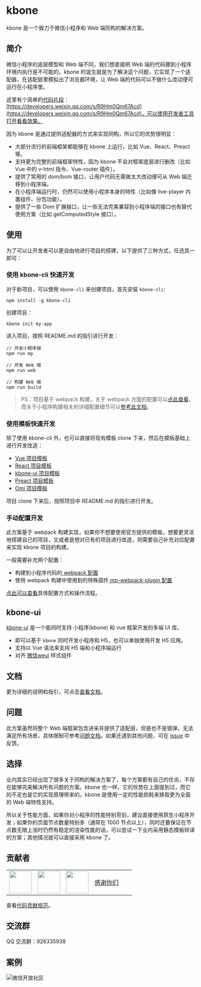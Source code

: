 # kbone

kbone 是一个致力于微信小程序和 Web 端同构的解决方案。

## 简介

微信小程序的底层模型和 Web 端不同，我们想直接把 Web 端的代码挪到小程序环境内执行是不可能的。kbone 的诞生就是为了解决这个问题，它实现了一个适配器，在适配层里模拟出了浏览器环境，让 Web 端的代码可以不做什么改动便可运行在小程序里。

这里有个简单的[代码片段](https://developers.weixin.qq.com/miniprogram/dev/devtools/minicode.html)：[https://developers.weixin.qq.com/s/R9Hm0Qm67Acd](https://developers.weixin.qq.com/s/R9Hm0Qm67Acd)，可以使用开发者工具打开看看效果。

因为 kbone 是通过提供适配器的方式来实现同构，所以它的优势很明显：

* 大部分流行的前端框架都能够在 kbone 上运行，比如 Vue、React、Preact 等。
* 支持更为完整的前端框架特性，因为 kbone 不会对框架底层进行删改（比如 Vue 中的 v-html 指令、Vue-router 插件）。
* 提供了常用的 dom/bom 接口，让用户代码无需做太大改动便可从 Web 端迁移到小程序端。
* 在小程序端运行时，仍然可以使用小程序本身的特性（比如像 live-player 内置组件、分包功能）。
* 提供了一些 Dom 扩展接口，让一些无法完美兼容到小程序端的接口也有替代使用方案（比如 getComputedStyle 接口）。

## 使用

为了可以让开发者可以更自由地进行项目的搭建，以下提供了三种方式，任选其一即可：

### 使用 kbone-cli 快速开发

对于新项目，可以使用 `kbone-cli` 来创建项目，首先安装 `kbone-cli`:

```
npm install -g kbone-cli
```

创建项目：

```
kbone init my-app
```

进入项目，按照 README.md 的指引进行开发：

```
// 开发小程序端
npm run mp

// 开发 Web 端
npm run web

// 构建 Web 端
npm run build
```

> PS：项目基于 webpack 构建，关于 webpack 方面的配置可以[点此查看](https://webpack.js.org/configuration/)，而关于小程序构建相关的详细配置细节可以[参考此文档](https://wechat-miniprogram.github.io/kbone/docs/guide/tutorial.html)。

### 使用模板快速开发

除了使用 kbone-cli 外，也可以直接将现有模板 clone 下来，然后在模板基础上进行开发改造：

* [Vue 项目模板](https://github.com/wechat-miniprogram/kbone-template-vue)
* [React 项目模板](https://github.com/wechat-miniprogram/kbone-template-react)
* [kbone-ui 项目模板](https://github.com/wechat-miniprogram/kbone-template-kboneui)
* [Preact 项目模板](https://github.com/wechat-miniprogram/kbone-template-preact)
* [Omi 项目模板](https://github.com/omijs/template-kbone)

项目 clone 下来后，按照项目中 README.md 的指引进行开发。

### 手动配置开发

此方案基于 webpack 构建实现，如果你不想要使用官方提供的模板，想要更灵活地搭建自己的项目，又或者是想对已有的项目进行改造，则需要自己补充对应配置来实现 kbone 项目的构建。

一般需要补充两个配置：

* 构建到小程序代码的[ webpack 配置](https://webpack.js.org/configuration/)
* 使用 webpack 构建中使用到的特殊插件[ mp-webpack-plugin 配置](https://wechat-miniprogram.github.io/kbone/docs/config/)

[点此可以查看](https://wechat-miniprogram.github.io/kbone/docs/guide/tutorial.html)具体配置方式和操作流程。

## kbone-ui

[kbone-ui](https://github.com/wechat-miniprogram/kbone-ui) 是一个能同时支持 小程序(kbone) 和 vue 框架开发的多端 UI 库。

* 即可以基于 `kbone` 同时开发小程序和 H5，也可以单独使用开发 H5 应用。
* 支持以 Vue 语法来支持 H5 端和小程序端运行
* 对齐 [微信weui](https://weui.io) 样式组件


## 文档

更为详细的说明和指引，可点击[查看文档](https://wechat-miniprogram.github.io/kbone/docs/)。

## 问题

此方案虽然将整个 Web 端框架包含进来并提供了适配层，但是也不是银弹，无法满足所有场景，具体限制可参考[问题文档](https://wechat-miniprogram.github.io/kbone/docs/qa/)。如果还遇到其他问题，可在 [issue](https://github.com/wechat-miniprogram/kbone/issues) 中反馈。

## 选择

业内其实已经出现了很多关于同构的解决方案了，每个方案都有自己的优劣，不存在能够完美解决所有问题的方案。kbone 也一样，它的优势在上面提到过，而它的不足也是它的实现原理带来的。kbone 是使用一定的性能损耗来换取更为全面的 Web 端特性支持。

所以关于性能方面，如果你对小程序的性能特别苛刻，建议直接使用原生小程序开发；如果你的页面节点数量特别多（通常在 1000 节点以上），同时还要保证在节点数无限上涨时仍然有稳定的渲染性能的话，可以尝试一下业内采用静态模板转译的方案；其他情况就可以直接采用 kbone 了。

## 贡献者

<table>
  <tbody>
    <tr>
      <td><a target="_blank" href="https://github.com/JuneAndGreen"><img width="60px"
            src="https://avatars2.githubusercontent.com/u/7931744?s=60&amp;v=4"></a></td>
      <td><a target="_blank" href="https://github.com/dntzhang"><img width="60px"
            src="https://avatars2.githubusercontent.com/u/7917954?s=60&amp;v=4"></a></td>
      <td><a target="_blank" href="https://github.com/stephenml"><img width="60px"
            src="https://avatars1.githubusercontent.com/u/11658803?s=60&amp;v=4"></a></td>
      <td width="92px"><a target="_blank" href="https://github.com/wechat-miniprogram/kbone/graphs/contributors">感谢你们</a></td>
    </tr>
  </tbody>
</table>

查看[代码贡献规范](https://wechat-miniprogram.github.io/kbone/docs/guide/develop.html)。

## 交流群

QQ 交流群：926335938

## 案例

![微信开放社区](./docs/images/code1.jpg)

